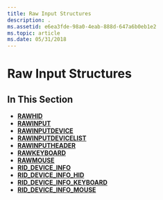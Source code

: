 ```yaml
---
title: Raw Input Structures
description: .
ms.assetid: e6ea3fde-98a0-4eab-888d-647a6b0eb1e2
ms.topic: article
ms.date: 05/31/2018
---
```


# Raw Input Structures

## In This Section

-   [**RAWHID**](https://docs.microsoft.com/windows/desktop/api/winuser/ns-winuser-rawhid)
-   [**RAWINPUT**](https://docs.microsoft.com/windows/desktop/api/winuser/ns-winuser-rawinput)
-   [**RAWINPUTDEVICE**](https://docs.microsoft.com/windows/desktop/api/winuser/ns-winuser-rawinputdevice)
-   [**RAWINPUTDEVICELIST**](https://docs.microsoft.com/windows/desktop/api/winuser/ns-winuser-rawinputdevicelist)
-   [**RAWINPUTHEADER**](https://docs.microsoft.com/windows/desktop/api/winuser/ns-winuser-rawinputheader)
-   [**RAWKEYBOARD**](https://docs.microsoft.com/windows/desktop/api/winuser/ns-winuser-rawkeyboard)
-   [**RAWMOUSE**](https://docs.microsoft.com/windows/desktop/api/winuser/ns-winuser-rawmouse)
-   [**RID\_DEVICE\_INFO**](https://docs.microsoft.com/windows/desktop/api/winuser/ns-winuser-rid_device_info)
-   [**RID\_DEVICE\_INFO\_HID**](https://docs.microsoft.com/windows/desktop/api/winuser/ns-winuser-rid_device_info_hid)
-   [**RID\_DEVICE\_INFO\_KEYBOARD**](https://docs.microsoft.com/windows/desktop/api/winuser/ns-winuser-rid_device_info_keyboard)
-   [**RID\_DEVICE\_INFO\_MOUSE**](https://docs.microsoft.com/windows/desktop/api/winuser/ns-winuser-rid_device_info_mouse)

 

 




